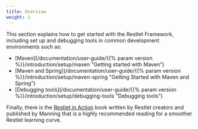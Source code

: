 ```yaml
---
title: Overview
weight: 1
---
```

This section explains how to get started with the Restlet Framework,
including set up and debugging tools in common development environments
such as:

-   [Maven](/documentation/user-guide/{{% param version %}}/introduction/setup/maven "Getting started with Maven")
-   [Maven and Spring](/documentation/user-guide/{{% param version %}}/introduction/setup/maven-spring "Getting Started with Maven and Spring")
-   [Debugging tools](/documentation/user-guide/{{% param version %}}/introduction/setup/debugging-tools "Debugging tools")

Finally, there is the [Restlet in Action](http://www.amazon.com/gp/product/193518234X/ref=as_li_tf_tl?ie=UTF8&camp=1789&creative=9325&creativeASIN=193518234X&linkCode=as2&tag=restlet-20)
book written by Restlet creators and published by Manning that is a highly recommended reading for a smoother Restlet learning curve.
